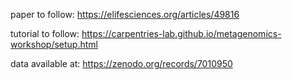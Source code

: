 paper to follow: https://elifesciences.org/articles/49816

tutorial to follow: https://carpentries-lab.github.io/metagenomics-workshop/setup.html

data available at: https://zenodo.org/records/7010950


